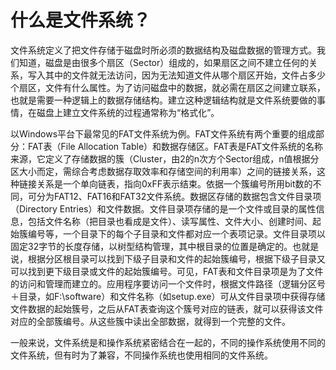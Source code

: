 # 什么是文件系统？

文件系统定义了把文件存储于磁盘时所必须的数据结构及磁盘数据的管理方式。我们知道，磁盘是由很多个扇区（Sector）组成的，如果扇区之间不建立任何的关系，写入其中的文件就无法访问，因为无法知道文件从哪个扇区开始，文件占多少个扇区，文件有什么属性。为了访问磁盘中的数据，就必需在扇区之间建立联系，也就是需要一种逻辑上的数据存储结构。建立这种逻辑结构就是文件系统要做的事情，在磁盘上建立文件系统的过程通常称为“格式化”。

以Windows平台下最常见的FAT文件系统为例。FAT文件系统有两个重要的组成部分：FAT表（File Allocation Table）和数据存储区。FAT表是FAT文件系统的名称来源，它定义了存储数据的簇（Cluster，由2的n次方个Sector组成，n值根据分区大小而定，需综合考虑数据存取效率和存储空间的利用率）之间的链接关系，这种链接关系是一个单向链表，指向0xFF表示结束。依据一个簇编号所用bit数的不同，可分为FAT12、FAT16和FAT32文件系统。数据区存储的数据包含文件目录项（Directory Entries）和文件数据。文件目录项存储的是一个文件或目录的属性信息，包括文件名称（把目录也看成是文件）、读写属性、文件大小、创建时间、起始簇编号等，一个目录下的每个子目录和文件都对应一个表项记录。文件目录项以固定32字节的长度存储，以树型结构管理，其中根目录的位置是确定的。也就是说，根据分区根目录可以找到下级子目录和文件的起始簇编号，根据下级子目录又可以找到更下级目录或文件的起始簇编号。可见，FAT表和文件目录项是为了文件的访问和管理而建立的。应用程序要访问一个文件时，根据文件路径（逻辑分区号＋目录，如F:\software）和文件名称（如setup.exe）可从文件目录项中获得存储文件数据的起始簇号，之后从FAT表查询这个簇号对应的链表，就可以获得该文件对应的全部簇编号。从这些簇中读出全部数据，就得到一个完整的文件。

一般来说，文件系统是和操作系统紧密结合在一起的，不同的操作系统使用不同的文件系统，但有时为了兼容，不同操作系统也使用相同的文件系统。